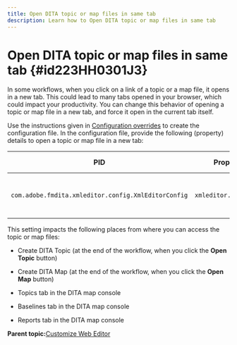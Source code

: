 ```yaml
---
title: Open DITA topic or map files in same tab
description: Learn how to Open DITA topic or map files in same tab
---
```


# Open DITA topic or map files in same tab {#id223HH0301J3}

In some workflows, when you click on a link of a topic or a map file, it opens in a new tab. This could lead to many tabs opened in your browser, which could impact your productivity. You can change this behavior of opening a topic or map file in a new tab, and force it open in the current tab itself.

Use the instructions given in [Configuration overrides](download-install-additional-config-override.md#) to create the configuration file. In the configuration file, provide the following \(property\) details to open a topic or map file in a new tab:

|PID|Property Key|Property Value|
|---|------------|--------------|
|`com.adobe.fmdita.xmleditor.config.XmlEditorConfig`|`xmleditor.openinsametab`|Boolean \(true/false\). <br> **Default value**: `false`|

This setting impacts the following places from where you can access the topic or map files:

-   Create DITA Topic \(at the end of the workflow, when you click the **Open Topic** button\)

-   Create DITA Map \(at the end of the workflow, when you click the **Open Map** button\)

-   Topics tab in the DITA map console

-   Baselines tab in the DITA map console

-   Reports tab in the DITA map console


**Parent topic:**[Customize Web Editor](conf-web-editor.md)

